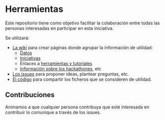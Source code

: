 # Herramientas

Este repositorio tiene como objetivo facilitar la colaboración entre todas las personas interesadas en participar en esta iniciativa.

Se utilizará:
* [La wiki](https://github.com/InfoRiesgo/herramientas) para crear páginas donde agrupar la información de utilidad:
  * [Datos](https://github.com/InfoRiesgo/herramientas/wiki/Datos) 
  * [Iniciativas](https://github.com/InfoRiesgo/herramientas/wiki/Iniciativas)
  * Enlaces a [herramientas y tutoriales](https://github.com/InfoRiesgo/herramientas/wiki/Herramientas)
  * [Información sobre los hackathones](https://github.com/InfoRiesgo/herramientas/wiki), etc
* [Los issues](https://github.com/InfoRiesgo/herramientas/issues) para proponer ideas, plantear preguntas, etc.
* [El código](https://github.com/InfoRiesgo/herramientas) para compartir los ficheros que se consideren de utilidad.

## Contribuciones

Animamos a que cualquier persona contribuya que esté interesada en contribuir lo comunique a través de los issues.
